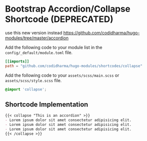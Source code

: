 # Bootstrap Accordion/Collapse Shortcode (DEPRECATED)

use this new version instead <https://github.com/codidharma/hugo-modules/tree/master/accordion>

Add the following code to your module list in the `config/_default/module.toml` file.

```toml
[[imports]]
path = "github.com/codidharma/hugo-modules/shortcodes/collapse"
```

Add the following code to your `assets/scss/main.scss` or `assets/scss/style.scss` file.

```scss
@import 'collapse';
```

## Shortcode Implementation

```md
{{< collapse "This is an accordion" >}}
- Lorem ipsum dolor sit amet consectetur adipisicing elit.
- Lorem ipsum dolor sit amet consectetur adipisicing elit.
- Lorem ipsum dolor sit amet consectetur adipisicing elit.
{{< /collapse >}}
```
